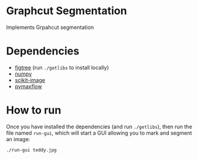 # Graphcut Segmentation
Implements Grpahcut segmentation

# Dependencies
* [figtree](https://github.com/vmorariu/figtree) (run `./getlibs` to install locally)
* [numpy](https://numpy.org/)
* [scikit-image](https://scikit-image.org/)
* [pymaxflow](https://github.com/pmneila/PyMaxflow)

# How to run
Once you have installed the dependencies (and run `./getlibs`), then run the file named `run-gui`, which will start a GUI allowing you to mark and segment an image:
```
./run-gui teddy.jpg
```

